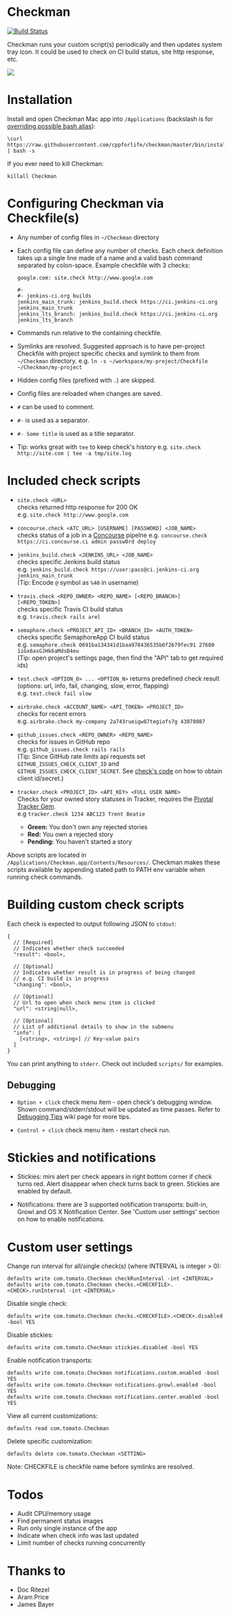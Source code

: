 # Checkman

[![Build Status](https://travis-ci.org/cppforlife/checkman.png?branch=master)](https://travis-ci.org/cppforlife/checkman)

Checkman runs your custom script(s) periodically and then updates system tray
icon. It could be used to check on CI build status, site http response, etc.

![](https://raw.github.com/cppforlife/checkman/master/screenshots/checkman.jpg)


# Installation

Install and open Checkman Mac app into `/Applications`
(backslash is for [overriding possible bash alias](http://en.wikipedia.org/wiki/Alias_\(command\)#Overriding_aliases)):

    \curl https://raw.githubusercontent.com/cppforlife/checkman/master/bin/install | bash -s

If you ever need to kill Checkman:

    killall Checkman


# Configuring Checkman via Checkfile(s)

* Any number of config files in `~/Checkman` directory

* Each config file can define any number of checks. Each check definition takes
  up a single line made of a name and a valid bash command separated by
  colon-space. Example checkfile with 3 checks:

    ```
    google.com: site.check http://www.google.com

    #-
    #- jenkins-ci.org builds
    jenkins_main_trunk: jenkins_build.check https://ci.jenkins-ci.org jenkins_main_trunk
    jenkins_lts_branch: jenkins_build.check https://ci.jenkins-ci.org jenkins_lts_branch
    ```

* Commands run relative to the containing checkfile.

* Symlinks are resolved. Suggested approach is to have per-project Checkfile
  with project specific checks and symlink to them from `~/Checkman` directory.
  e.g. `ln -s ~/workspace/my-project/Checkfile ~/Checkman/my-project`

* Hidden config files (prefixed with `.`) are skipped.

* Config files are reloaded when changes are saved.

* `#` can be used to comment.

* `#-` is used as a separator.

* `#- Some title` is used as a title separator.

* Tip: works great with `tee` to keep check's history
  e.g. `site.check http://site.com | tee -a tmp/site.log`


# Included check scripts

* `site.check <URL>`  
  checks returned http response for 200 OK  
  e.g. `site.check http://www.google.com`

* `concourse.check <ATC_URL> [USERNAME] [PASSWORD] <JOB_NAME>`  
  checks status of a job in a [Concourse](http://concourse.ci) pipelne
  e.g. `concourse.check https://ci.concourse.ci admin passw0rd deploy`  

* `jenkins_build.check <JENKINS_URL> <JOB_NAME>`  
  checks specific Jenkins build status  
  e.g. `jenkins_build.check https://user:pass@ci.jenkins-ci.org jenkins_main_trunk`  
  (Tip: Encode `@` symbol as `%40` in username)

* `travis.check <REPO_OWNER> <REPO_NAME> [<REPO_BRANCH>] [<REPO_TOKEN>]`  
  checks specific Travis CI build status  
  e.g. `travis.check rails arel`

* `semaphore.check <PROJECT_API_ID> <BRANCH_ID> <AUTH_TOKEN>`  
  checks specific SemaphoreApp CI build status  
  e.g. `semaphore.check 0691ba134341d1baa978436535b6f2b79fec91 27680 1iGx6asGJHk6aMdsB4eu`  
  (Tip: open project's settings page, then find the "API" tab to get required ids)

* `test.check <OPTION_0> ... <OPTION_N>` returns predefined check result  
  (options: url, info, fail, changing, slow, error, flapping)  
  e.g. `test.check fail slow`

* `airbrake.check <ACCOUNT_NAME> <API_TOKEN> <PROJECT_ID>`  
  checks for recent errors  
  e.g. `airbrake.check my-company 2a743rueigw87tegiofs7g 43878087`

* `github_issues.check <REPO_OWNER> <REPO_NAME>`  
  checks for issues in GitHub repo  
  e.g. `github_issues.check rails rails`  
  (Tip: Since GitHub rate limits api requests set
  `GITHUB_ISSUES_CHECK_CLIENT_ID` and `GITHUB_ISSUES_CHECK_CLIENT_SECRET`.
  See [check's code](scripts/github_issues.check) on how to obtain client id/secret.)

* `tracker.check <PROJECT_ID> <API_KEY> <FULL USER NAME>`    
  Checks for your owned story statuses in Tracker, requires the [Pivotal Tracker Gem](https://github.com/jsmestad/pivotal-tracker).    
  e.g `tracker.check 1234 ABC123 Trent Beatie`
  * **Green:** You don't own any rejected stories
  * **Red:** You own a rejected story
  * **Pending:** You haven't started a story

Above scripts are located in `/Applications/Checkman.app/Contents/Resources/`.
Checkman makes these scripts available by appending stated path to PATH env
variable when running check commands.


# Building custom check scripts

Each check is expected to output following JSON to `stdout`:

    {
      // [Required]
      // Indicates whether check succeeded
      "result": <bool>,

      // [Optional]
      // Indicates whether result is in progress of being changed
      // e.g. CI build is in progress
      "changing": <bool>,

      // [Optional]
      // Url to open when check menu item is clicked
      "url": <string|null>,

      // [Optional]
      // List of additional details to show in the submenu
      "info": [
        [<string>, <string>] // Key-value pairs
      ]
    }

You can print anything to `stderr`. Check out included `scripts/` for examples.


## Debugging

* `Option + click` check menu item - open check's debugging window.
  Shown command/stderr/stdout will be updated as time passes. Refer to
  [Debugging Tips](https://github.com/cppforlife/checkman/wiki/Debugging-Tips)
  wiki page for more tips.

* `Control + click` check menu item - restart check run.


# Stickies and notifications

* Stickies: mini alert per check appears in right bottom corner if check turns
  red. Alert disappear when check turns back to green. Stickies are enabled
  by default.

* Notifications: there are 3 supported notification transports: built-in,
  Growl and OS X Notification Center. See 'Custom user settings' section on how
  to enable notifications.


# Custom user settings

Change run interval for all/single check(s) (where INTERVAL is integer > 0):

    defaults write com.tomato.Checkman checkRunInterval -int <INTERVAL>
    defaults write com.tomato.Checkman checks.<CHECKFILE>.<CHECK>.runInterval -int <INTERVAL>

Disable single check:

    defaults write com.tomato.Checkman checks.<CHECKFILE>.<CHECK>.disabled -bool YES

Disable stickies:

    defaults write com.tomato.Checkman stickies.disabled -bool YES

Enable notification transports:

    defaults write com.tomato.Checkman notifications.custom.enabled -bool YES
    defaults write com.tomato.Checkman notifications.growl.enabled -bool YES
    defaults write com.tomato.Checkman notifications.center.enabled -bool YES

View all current customizations:

    defaults read com.tomato.Checkman

Delete specific customization:

    defaults delete com.tomato.Checkman <SETTING>

Note: CHECKFILE is checkfile name before symlinks are resolved.


# Todos

* Audit CPU/memory usage
* Find permanent status images
* Run only single instance of the app
* Indicate when check info was last updated
* Limit number of checks running concurrently


# Thanks to

* Doc Ritezel
* Aram Price
* James Bayer
